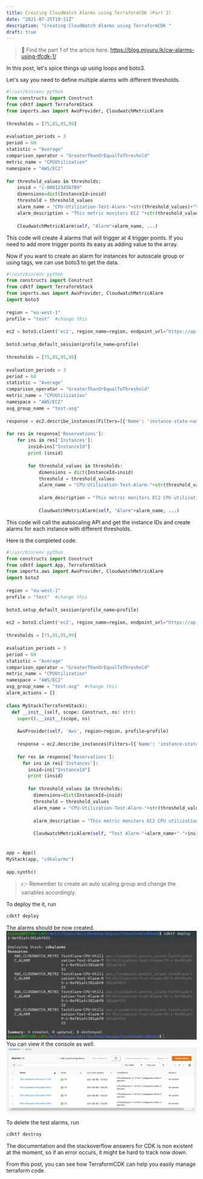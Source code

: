 ```yaml
---
title: Creating CloudWatch Alarms using TerraformCDK (Part 2)
date: "2021-07-25T19:11Z"
description: "Creating CloudWatch Alarms using TerraformCDK "
draft: true
---
```


> 💉 Find the part 1 of the article here. https://blog.miyuru.lk/cw-alarms-using-tfcdk-1/

In this post, let's spice things up using loops and boto3.

Let's say you need to define multiple alarms with different thresholds.
```python
#!/usr/bin/env python
from constructs import Construct
from cdktf import TerraformStack
from imports.aws import AwsProvider, CloudwatchMetricAlarm

thresholds = [75,85,95,99]

evaluation_periods = 3
period = 60
statistic = "Average"
comparison_operator = "GreaterThanOrEqualToThreshold"
metric_name = "CPUUtilization"
namespace = "AWS/EC2"

for threshold_values in thresholds:
    insid = "i-000123456789"
    dimensions=dict(InstanceId=insid)
    threshold = threshold_values
    alarm_name = "CPU-Utilization-Test-Alarm-"+str(threshold_values)+"%"
    alarm_description = "This metric monitors EC2 "+str(threshold_values)+" CPU utilization"

    CloudwatchMetricAlarm(self, "Alarm"+alarm_name, ...)
```
This code will create 4 alarms that will trigger at 4 trigger points. If you need to add more trigger points its easy as adding value to the array.

Now if you want to create an alarm for instances for autoscale group or using tags, we can use boto3 to get the data.
```python
#!/usr/bin/env python
from constructs import Construct
from cdktf import TerraformStack
from imports.aws import AwsProvider, CloudwatchMetricAlarm
import boto3

region = "eu-west-1"
profile = "test"  #change this

ec2 = boto3.client('ec2', region_name=region, endpoint_url="https://api.ec2."+region+".aws")

boto3.setup_default_session(profile_name=profile)

thresholds = [75,85,95,99]

evaluation_periods = 3
period = 60
statistic = "Average"
comparison_operator = "GreaterThanOrEqualToThreshold"
metric_name = "CPUUtilization"
namespace = "AWS/EC2"
asg_group_name = "test-asg"

response = ec2.describe_instances(Filters=[{'Name': 'instance-state-name', 'Values': ['running']},{'Name': 'tag:aws:autoscaling:groupName', 'Values': [asg_group_name]}])

for res in response['Reservations']:
    for ins in res['Instances']:
        insid=ins["InstanceId"]
        print (insid)

        for threshold_values in thresholds:
            dimensions = dict(InstanceId=insid)
            threshold = threshold_values
            alarm_name = "CPU-Utilization-Test-Alarm-"+str(threshold_values)+"%"

            alarm_description = "This metric monitors EC2 CPU utilization"

            CloudwatchMetricAlarm(self, "Alarm"+alarm_name, ...)
```
This code will call the autoscaling API and get the instance IDs and create alarms for each instance with different thresholds.

Here is the completed code.
```python
#!/usr/bin/env python
from constructs import Construct
from cdktf import App, TerraformStack
from imports.aws import AwsProvider, CloudwatchMetricAlarm
import boto3

region = "eu-west-1"
profile = "test"  #change this

boto3.setup_default_session(profile_name=profile)

ec2 = boto3.client('ec2', region_name=region, endpoint_url="https://api.ec2."+region+".aws")

thresholds = [75,85,95,99]

evaluation_periods = 3
period = 60
statistic = "Average"
comparison_operator = "GreaterThanOrEqualToThreshold"
metric_name = "CPUUtilization"
namespace = "AWS/EC2"
asg_group_name = "test-asg"  #change this
alarm_actions = []

class MyStack(TerraformStack):
  def __init__(self, scope: Construct, ns: str):
    super().__init__(scope, ns)

    AwsProvider(self, 'Aws', region=region, profile=profile)

    response = ec2.describe_instances(Filters=[{'Name': 'instance-state-name', 'Values': ['running']},{'Name': 'tag:aws:autoscaling:groupName', 'Values': [asg_group_name]}])

    for res in response['Reservations']:
      for ins in res['Instances']:
        insid=ins["InstanceId"]
        print (insid)

        for threshold_values in thresholds:
          dimensions=dict(InstanceId=insid)
          threshold = threshold_values
          alarm_name = "CPU-Utilization-Test-Alarm-"+str(threshold_values)+"%"

          alarm_description = "This metric monitors EC2 CPU utilization"

          CloudwatchMetricAlarm(self, "Test Alarm-"+alarm_name+"-"+insid, alarm_name=alarm_name, comparison_operator=comparison_operator, evaluation_periods=evaluation_periods, dimensions=dimensions, metric_name=metric_name, namespace=namespace, period=period, statistic=statistic, threshold=threshold, alarm_description=alarm_description, alarm_actions=alarm_actions)


app = App()
MyStack(app, "cdkalarms")

app.synth()
```
> 👉 Remember to create an auto scaling group and change the variables accordingly.

To deploy the it, run
```bash
cdktf deploy
```

The alarms should be now created.
![Terminal CDKTF Alarm](cdktf_alarms_created.png)
You can view it the console as well.
![Terminal CDKTF Alarm](aws_alarms.png)

To delete the test alarms, run

```bash
cdktf destroy
```

The documentation and the stackoverflow answers for CDK is non existent at the moment, so if an error occurs, it might be hard to track now down.

 From this post, you can see how TerraformCDK can help you easily manage terraform code. 
 
